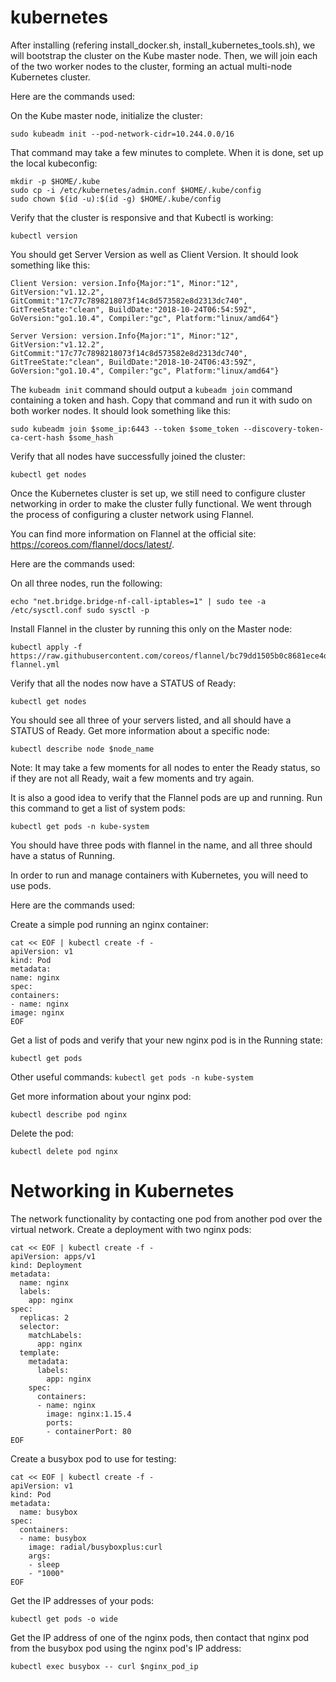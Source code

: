 # kubernetes

After installing (refering install_docker.sh, install_kubernetes_tools.sh), we will bootstrap the cluster on the Kube master node. Then, we will join each of the two worker nodes to the cluster, forming an actual multi-node Kubernetes cluster.

Here are the commands used:

On the Kube master node, initialize the cluster:

`sudo kubeadm init --pod-network-cidr=10.244.0.0/16`

That command may take a few minutes to complete. When it is done, set up the local kubeconfig:

```
mkdir -p $HOME/.kube
sudo cp -i /etc/kubernetes/admin.conf $HOME/.kube/config
sudo chown $(id -u):$(id -g) $HOME/.kube/config
```

Verify that the cluster is responsive and that Kubectl is working:

`kubectl version`

You should get Server Version as well as Client Version. It should look something like this:

```
Client Version: version.Info{Major:"1", Minor:"12", GitVersion:"v1.12.2", GitCommit:"17c77c7898218073f14c8d573582e8d2313dc740", GitTreeState:"clean", BuildDate:"2018-10-24T06:54:59Z", GoVersion:"go1.10.4", Compiler:"gc", Platform:"linux/amd64"}

Server Version: version.Info{Major:"1", Minor:"12", GitVersion:"v1.12.2", GitCommit:"17c77c7898218073f14c8d573582e8d2313dc740", GitTreeState:"clean", BuildDate:"2018-10-24T06:43:59Z", GoVersion:"go1.10.4", Compiler:"gc", Platform:"linux/amd64"}
```

The `kubeadm init` command should output a `kubeadm join` command containing a token and hash. Copy that command and run it with sudo on both worker nodes. It should look something like this:

`sudo kubeadm join $some_ip:6443 --token $some_token --discovery-token-ca-cert-hash $some_hash`

Verify that all nodes have successfully joined the cluster:

`kubectl get nodes`

Once the Kubernetes cluster is set up, we still need to configure cluster networking in order to make the cluster fully functional. We went through the process of configuring a cluster network using Flannel. 

You can find more information on Flannel at the official site: https://coreos.com/flannel/docs/latest/.

Here are the commands used:

On all three nodes, run the following:

`echo "net.bridge.bridge-nf-call-iptables=1" | sudo tee -a /etc/sysctl.conf
sudo sysctl -p`

Install Flannel in the cluster by running this only on the Master node:

```
kubectl apply -f https://raw.githubusercontent.com/coreos/flannel/bc79dd1505b0c8681ece4de4c0d86c5cd2643275/Documentation/kube-flannel.yml
```

Verify that all the nodes now have a STATUS of Ready:

`kubectl get nodes`

You should see all three of your servers listed, and all should have a STATUS of Ready. Get more information about a specific node:

`kubectl describe node $node_name`

Note: It may take a few moments for all nodes to enter the Ready status, so if they are not all Ready, wait a few moments and try again.

It is also a good idea to verify that the Flannel pods are up and running. Run this command to get a list of system pods:

`kubectl get pods -n kube-system`

You should have three pods with flannel in the name, and all three should have a status of Running.

In order to run and manage containers with Kubernetes, you will need to use pods.

Here are the commands used:

Create a simple pod running an nginx container:

```
cat << EOF | kubectl create -f -
apiVersion: v1
kind: Pod
metadata:
name: nginx
spec:
containers:
- name: nginx
image: nginx
EOF
```

Get a list of pods and verify that your new nginx pod is in the Running state:

`kubectl get pods`

Other useful commands: `kubectl get pods -n kube-system`

Get more information about your nginx pod:

`kubectl describe pod nginx`

Delete the pod:

`kubectl delete pod nginx`


# Networking in Kubernetes
The network functionality by contacting one pod from another pod over the virtual network. Create a deployment with two nginx pods:

```
cat << EOF | kubectl create -f -
apiVersion: apps/v1
kind: Deployment
metadata:
  name: nginx
  labels:
    app: nginx
spec:
  replicas: 2
  selector:
    matchLabels:
      app: nginx
  template:
    metadata:
      labels:
        app: nginx
    spec:
      containers:
      - name: nginx
        image: nginx:1.15.4
        ports:
        - containerPort: 80
EOF
```

Create a busybox pod to use for testing:

```
cat << EOF | kubectl create -f -
apiVersion: v1
kind: Pod
metadata:
  name: busybox
spec:
  containers:
  - name: busybox
    image: radial/busyboxplus:curl
    args:
    - sleep
    - "1000"
EOF
```

Get the IP addresses of your pods:

`kubectl get pods -o wide`

Get the IP address of one of the nginx pods, then contact that nginx pod from the busybox pod using the nginx pod's IP address:

`kubectl exec busybox -- curl $nginx_pod_ip`

